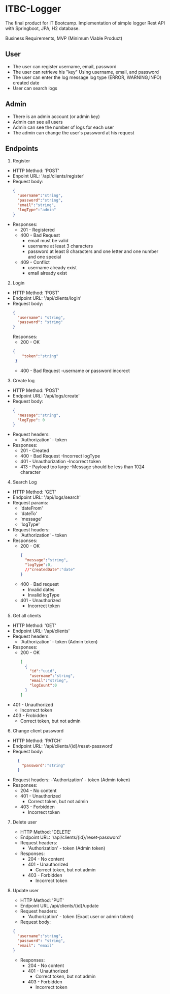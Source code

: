 # ITBC-Logger
The final product for IT Bootcamp. Implementation of simple logger Rest API with Springboot, JPA, H2 database. 

Business Requirements, MVP (Minimum Viable Product)
## User
- The user can register
username, email, password
- The user can retrieve his "key"
Using username, email, and password
- The user can enter the log
message
log type (ERROR, WARNING,INFO)
created date
- User can search logs

## Admin
- There is an admin account (or admin key)
- Admin can see all users
- Admin can see the number of logs for each user
- The admin can change the user's password at his request

## Endpoints

1. Register
  - HTTP Method: 'POST'
  - Enpoint URL: '/api/clients/register'
  - Request body:
    ```json
    {
      "username":"string",
      "password":"string",
      "email":"string",
      "logType":"admin"
    }
    ```
  - Responses:
    - 201 - Registered
    - 400 - Bad Request
      - email must be valid
      - username at least 3 characters
      - password at least 8 characters and one letter and one number and one special
    - 409 - Conflict
        - username already exist
        - email already exist

2. Login
  - HTTP Method: 'POST'
  - Endpoint URL: '/api/clients/login'
  - Request body:
    ```json
    {
      "username": "string",
      "password": "string"
    }
    ```
    Responses:
      - 200 - OK
      ```json
      {
          "token":"string"
       }
      ```
      - 400 - Bad Request
        -username or password incorect

3. Create log
  - HTTP Method: 'POST'
  - Endpoint URL: '/api/logs/create'
  - Request body:
    ```json
    {
      "message":"string",
      "logType": 0
    }
    ```
  - Request headers:
     - 'Authorization' - token
  - Responses:
     - 201 - Created
     - 400 - Bad Request
       -Incorrect logType
     - 401 - Unauthorization
        -Incorrect token
     - 413 - Payload too large
        -Message should be less than 1024 character
4. Search Log
  - HTTP Method: 'GET'
  - Endpoint URL: '/api/logs/search'
  - Request params:
    - 'dateFrom'
    - 'dateTo'
    - 'message'
    - 'logType'
  - Request headers:
    - 'Authorization' - token
  - Responses:
    - 200 - OK
      ```json 
      {
        "message":"string",
        "logType":0,
        //"createdDate":"date"
      }
      ```
    - 400 - Bad request 
      - Invalid dates 
      - Invalid logType
    - 401 - Unauthorized 
      - Incorrect token
5. Get all clients
  - HTTP Method: 'GET'
  - Endpoint URL: '/api/clients'
  - Request headers:
    - 'Authorization' - token (Admin token)
  - Responses:
    - 200 - OK
      ```json
      [
        {
          "id":"uuid",
          "username":"string",
          "email":"string",
          "logCount":0
        }
      ]
      ```
   - 401 - Unauthorized
     - Incorrect token
   - 403 - Frobidden
     - Correct token, but not admin

6. Change client password
  - HTTP Method: 'PATCH'
  - Endpoint URL: '/api/clients/{id}/reset-password'
  - Request body:
    ```json
      {
        "password":"string"
      }
    ```
   - Request headers:
     -'Authorization' - token (Admin token)
   - Responses:
     - 204 - No content      
     - 401 - Unauthorized 
       - Correct token, but not admin
     - 403 - Forbidden
       - Incorrect token
     
7. Delete user
    - HTTP Method: 'DELETE'
    - Endpoint URL: '/api/clients/{id}/reset-password'
    - Request headers:
      - 'Authorization' - token (Admin token)
    - Responses:
      - 204 - No content
      - 401 - Unauthorized 
        - Correct token, but not admin
      - 403 - Forbidden
        - Incorrect token
      
8. Update user
    - HTTP Method: 'PUT'
    - Endpoint URL /api/clients/{id}/update
    - Request headers:
      - 'Authorization' - token (Exact user or admin token)
    - Request body:
    ```json
    {
      "username":"string",
      "password": "string",
      "email": "email"
    }
    ```
    - Responses:
      - 204 - No content
      - 401 - Unauthorized 
        - Correct token, but not admin
      - 403 - Forbidden
        - Incorrect token
